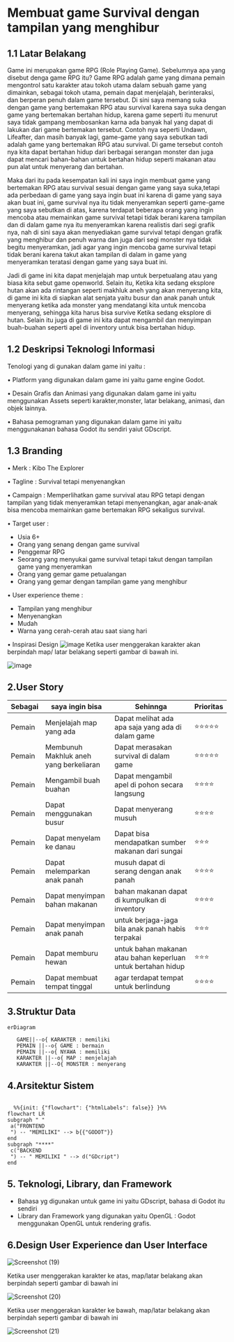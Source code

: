 # Membuat game Survival dengan tampilan yang menghibur

## 1.1 Latar Belakang
Game ini merupakan game RPG (Role Playing Game). Sebelumnya apa yang disebut denga game RPG itu? Game RPG adalah game yang dimana pemain mengontrol satu karakter atau tokoh utama dalam sebuah game yang dimainkan, sebagai tokoh utama, pemain dapat menjelajah, berinteraksi, dan berperan penuh dalam game tersebut. Di sini saya memang suka dengan game yang bertemakan RPG atau survival karena saya suka dengan game yang bertemakan bertahan hidup, karena game seperti itu menurut saya tidak gampang membosankan karna ada banyak hal yang dapat di lakukan dari game bertemakan tersebut. Contoh nya seperti Undawn, Lifeafter, dan masih banyak lagi, game-game yang saya sebutkan tadi adalah game yang bertemakan RPG atau survival. Di game tersebut contoh nya kita dapat bertahan hidup dari berbagai serangan monster dan juga dapat mencari bahan-bahan untuk bertahan hidup seperti makanan atau pun alat untuk menyerang dan bertahan. 

Maka dari itu pada kesempatan kali ini saya ingin membuat game yang bertemakan RPG atau survival sesuai dengan game yang saya suka,tetapi ada perbedaan di game yang saya ingin buat ini karena di game yang saya akan buat ini, game survival nya itu tidak menyeramkan seperti game-game yang saya sebutkan di atas, karena terdapat beberapa orang yang ingin mencoba atau memainkan game survival tetapi tidak berani karena tampilan dan di dalam game nya itu menyeramkan karena realistis dari segi grafik nya, nah di sini saya akan menyediakan game survival tetapi dengan grafik yang menghibur dan penuh warna dan juga dari segi monster nya tidak begitu menyeramkan, jadi agar yang ingin mencoba game survival tetapi tidak berani karena takut akan tampilan di dalam in game yang menyeramkan teratasi dengan game yang saya buat ini.

Jadi di game ini kita dapat menjelajah map untuk berpetualang atau yang biasa kita sebut game openworld. Selain itu, Ketika kita sedang eksplore hutan akan ada rintangan seperti makhluk aneh yang akan menyerang kita, di game ini kita di siapkan alat senjata yaitu busur dan anak panah untuk menyerang ketika ada monster yang mendatangi kita untuk mencoba menyerang, sehingga kita harus bisa survive Ketika sedang eksplore di hutan. Selain itu juga di game ini kita dapat mengambil dan menyimpan buah-buahan seperti apel di inventory untuk bisa bertahan hidup.
## 1.2 Deskripsi Teknologi Informasi
Tenologi yang di gunakan dalam game ini yaitu :

• Platform yang digunakan dalam game ini yaitu game engine Godot.

• Desain Grafis dan Animasi yang digunakan dalam game ini yaitu menggunakan Assets seperti karakter,monster, latar belakang, animasi,        dan objek lainnya.

• Bahasa pemograman yang digunakan dalam game ini yaitu menggunakanan bahasa Godot itu sendiri yaiut GDscript.
## 1.3 Branding
• Merk : Kibo The Explorer

• Tagline : Survival tetapi menyenangkan

• Campaign : Memperlihatkan game survival atau RPG tetapi dengan tampilan yang tidak menyeramkan tetapi menyenangkan, agar anak-anak bisa mencoba memainkan game bertemakan RPG sekaligus survival.

• Target user :
-	Usia 6+
-	Orang yang senang dengan game survival
-	Penggemar RPG
-	Seorang yang menyukai game survival tetapi takut dengan tampilan game yang menyeramkan
-	Orang yang gemar game petualangan
-	Orang yang gemar dengan tampilan game yang menghibur

• User experience theme :
-   Tampilan yang menghibur
-	Menyenangkan
-	Mudah
-	Warna yang cerah-cerah atau saat siang hari

• Inspirasi Design
![image](https://github.com/Daapputra/ProjekUTS/assets/148644036/81bcabcb-e58d-4d9b-af6a-7e9c49ecd43a)
Ketika user menggerakan karakter akan berpindah map/ latar belakang seperti gambar di bawah ini.

![image](https://github.com/Daapputra/ProjekUTS/assets/148644036/9d471e90-a709-43f5-8ee7-83dabfb80360)



## 2.User Story
Sebagai  |   saya ingin bisa      |        Sehinnga			                        |    Prioritas
---|---|---|---
Pemain   |  Menjelajah map yang ada      | Dapat melihat ada apa saja yang ada di dalam game | ⭐⭐⭐⭐⭐
Pemain   |   Membunuh Makhluk aneh yang berkeliaran   |  Dapat merasakan survival di dalam game   |  ⭐⭐⭐⭐⭐
Pemain   |   Mengambil buah buahan      |   Dapat mengambil apel di pohon secara langsung  |    ⭐⭐⭐⭐
Pemain   |  Dapat menggunakan busur  |  Dapat menyerang musuh | ⭐⭐⭐⭐
Pemain | Dapat menyelam ke danau | Dapat bisa mendapatkan sumber makanan dari sungai | ⭐⭐⭐
Pemain | Dapat melemparkan anak panah | musuh dapat di serang dengan anak panah |  ⭐⭐⭐⭐
Pemain | Dapat menyimpan bahan makanan | bahan makanan dapat di kumpulkan di inventory | ⭐⭐⭐⭐
Pemain | Dapat menyimpan anak panah | untuk berjaga-jaga bila anak panah habis terpakai | ⭐⭐⭐
Pemain | Dapat memburu hewan | untuk bahan makanan atau bahan keperluan untuk bertahan hidup | ⭐⭐⭐
Pemain | Dapat membuat tempat tinggal | agar terdapat tempat untuk berlindung | ⭐⭐⭐⭐



## 3.Struktur Data

 ```mermaid
erDiagram
   
    GAME||--o{ KARAKTER : memiliki  
    PEMAIN ||--o{ GAME : bermain
    PEMAIN ||--o{ NYAWA : memiliki
    KARAKTER ||--o{ MAP : menjelajah
    KARAKTER ||--O{ MONSTER : menyerang
```
  
  
## 4.Arsitektur Sistem

 ```mermaid  
   
   %%{init: {"flowchart": {"htmlLabels": false}} }%%
flowchart LR
subgraph " "
  a("FRONTEND
  ") -- "MEMILIKI" --> b{{"GODOT"}}
end
subgraph "****"
  c("BACKEND
  ") -- " MEMILIKI " --> d("GDcript")
end

```


## 5. Teknologi, Library, dan Framework
- Bahasa yg digunakan untuk game ini yaitu GDscript, bahasa di Godot itu sendiri
- Library dan Framework yang digunakan yaitu OpenGL : Godot menggunakan OpenGL untuk rendering grafis.


## 6.Design User Experience dan User Interface

![Screenshot (19)](https://github.com/Daapputra/ProjekUTS/assets/148644036/ea7b3f27-8267-4d16-a9dd-bcb2829bc8ff)

Ketika user menggerakan karakter ke atas, map/latar belakang akan berpindah seperti gambar di bawah ini

![Screenshot (20)](https://github.com/Daapputra/ProjekUTS/assets/148644036/0faa3933-a968-48fa-8b4e-13497e63781d)

Ketika user menggerakan karakter ke bawah, map/latar belakang akan berpindah seperti gambar di bawah ini

![Screenshot (21)](https://github.com/Daapputra/ProjekUTS/assets/148644036/4ca7b200-38b3-4055-9a02-6601cb989f64)




 





